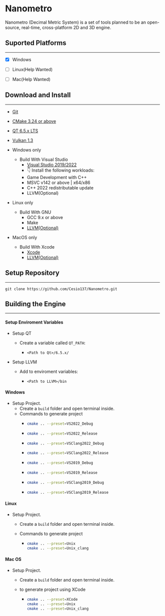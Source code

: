 # Nanometro

Nanometro (Decimal Metric System) is a set of tools planned to be an open-source, real-time, cross-platform 2D and 3D engine.

## Suported Platforms

---

- [x] Windows

- [ ] Linux(Help Wanted)

- [ ] Mac(Help Wanted)

## Download and Install

---

- [Git](https://git-scm.com)

- [CMake 3.24 or above](https://cmake.org/download/)

- [QT 6.5.x LTS](https://www.qt.io/download)

- [Vulkan 1.3](https://vulkan.lunarg.com)

- Windows only
  - Build With Visual Studio
    - [Visual Studio 2019/2022](https://visualstudio.microsoft.com/downloads/)
    - 👇 Install the following workloads:
    - Game Development with C++
    - MSVC v142 or above | x64/x86
    - C++ 2022 redistributable update
    - LLVM(Optional)

- Linux only
  - Build With GNU
    - GCC 9.x or above
    - Make
    - [LLVM(Optional)](https://github.com/llvm/llvm-project/releases)

- MacOS only
  - Build With Xcode
    - [Xcode](https://developer.apple.com/xcode/)
    - [LLVM(Optional)](https://github.com/llvm/llvm-project/releases)
  
## Setup Repository

---

```shell
git clone https://github.com/Cesio137/Nanometro.git
```

## Building the Engine

---

#### Setup Enviroment Variables

* Setup QT  
  * Create a variable called `QT_PATH`:
    * ```Path
      <Path to Qt>/6.5.x/
      ```

* Setup LLVM
  * Add to enviroment variables:
    * ```Path
      <Path to LLVM>/bin
      ```

#### Windows

* Setup Project.
  * Create a `build` folder and open terminal inside.
  * Commands to generate project
    * ```bash
      cmake .. --preset=VS2022_Debug
      ```
    * ```bash
      cmake .. --preset=VS2022_Release
      ```
    * ```bash
      cmake .. --preset=VSClang2022_Debug
      ```
    * ```bash
      cmake .. --preset=VSClang2022_Release
      ```
    * ```bash
      cmake .. --preset=VS2019_Debug
      ```
    * ```bash
      cmake .. --preset=VS2019_Release
      ```
    * ```bash
      cmake .. --preset=VSClang2019_Debug
      ```
    * ```bash
      cmake .. --preset=VSClang2019_Release
      ```

#### Linux

* Setup Project.
  
  * Create a `build` folder and open terminal inside.
  
  * Commands to generate project
    
    * ```bash
      cmake .. --preset=Unix
      cmake .. --preset=Unix_clang
      ```    

#### Mac OS

* Setup Project.
  
  * Create a `build` folder and open terminal inside.
  
  * to generate project using XCode
    
    * ```bash
      cmake .. --preset=XCode
      cmake .. --preset=Unix
      cmake .. --preset=Unix_clang
      ```